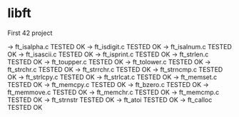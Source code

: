 # libft
First 42 project

-> ft_isalpha.c  TESTED OK
-> ft_isdigit.c  TESTED OK
-> ft_isalnum.c TESTED OK
-> ft_isascii.c TESTED OK
-> ft_isprint.c	TESTED OK
-> ft_strlen.c  TESTED OK
-> ft_toupper.c  TESTED OK
-> ft_tolower.c  TESTED OK
-> ft_strchr.c  TESTED OK
-> ft_strrchr.c TESTED OK
-> ft_strncmp.c TESTED OK
-> ft_strlcpy.c  TESTED OK
-> ft_strlcat.c TESTED OK
-> ft_memset.c TESTED OK
-> ft_memcpy.c TESTED OK
-> ft_bzero.c TESTED OK
-> ft_memmove.c TESTED OK
-> ft_memchr.c TESTED OK
-> ft_memcmp.c TESTED OK
-> ft_strnstr  TESTED OK
-> ft_atoi TESTED OK
-> ft_calloc TESTED OK

